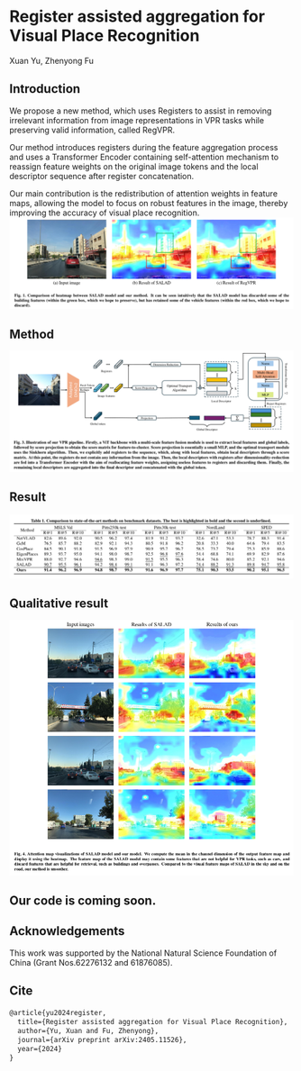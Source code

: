 # Register assisted aggregation for Visual Place Recognition
Xuan Yu, Zhenyong Fu

## Introduction
We propose a new method, which uses Registers to assist in removing irrelevant information from image representations in VPR tasks while preserving valid information, called RegVPR. 

Our method introduces registers during the feature aggregation process and uses a Transformer Encoder containing self-attention mechanism to reassign feature weights on the original image tokens and the local descriptor sequence after register concatenation. 

Our main contribution is the redistribution of attention weights in feature maps, allowing the model to focus on robust features in the image, thereby improving the accuracy of visual place recognition.
![Introduction](img/heatmap_introduction.png)

## Method
![Method](img/method.png)

## Result
![Result](img/result.png)

## Qualitative result
![Qualitative result](img/qualitative_result.png)

## Our code is coming soon.

## Acknowledgements
This work was supported by the National Natural Science Foundation of China (Grant Nos.62276132 and 61876085).

## Cite
```
@article{yu2024register,
  title={Register assisted aggregation for Visual Place Recognition},
  author={Yu, Xuan and Fu, Zhenyong},
  journal={arXiv preprint arXiv:2405.11526},
  year={2024}
}
